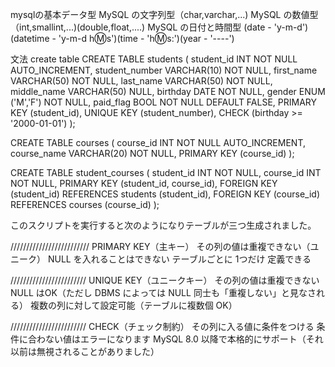 mysqlの基本データ型
MySQL の文字列型（char,varchar,...)
MySQL の数値型  （int,smallint,...)(double,float,....)
MySQL の日付と時間型 (date - 'y-m-d')(datetime - 'y-m-d h:m:s')(time - 'h:m:s:')(year - '----')

文法
create table
CREATE TABLE students (
    student_id      INT             NOT NULL AUTO_INCREMENT,
    student_number  VARCHAR(10)     NOT NULL,
    first_name      VARCHAR(50)     NOT NULL,
    last_name       VARCHAR(50)     NOT NULL,
    middle_name     VARCHAR(50)     NULL,
	birthday  	    DATE            NOT NULL,
    gender          ENUM ('M','F')  NOT NULL,
    paid_flag       BOOL            NOT NULL DEFAULT FALSE,
    PRIMARY KEY (student_id),
    UNIQUE KEY (student_number),
    CHECK (birthday >= '2000-01-01')
);

CREATE TABLE courses (
	course_id 	INT         NOT NULL AUTO_INCREMENT,
    course_name VARCHAR(20)	NOT NULL,
    PRIMARY KEY (course_id)
);

CREATE TABLE student_courses (
    student_id	INT NOT NULL,
    course_id	INT NOT NULL,
	PRIMARY KEY (student_id, course_id),
    FOREIGN KEY (student_id) REFERENCES students (student_id),
	FOREIGN KEY (course_id) REFERENCES courses (course_id)
);

このスクリプトを実行すると次のようになりテーブルが三つ生成されました。

/////////////////////////
PRIMARY KEY（主キー）
その列の値は重複できない（ユニーク）
NULL を入れることはできない
テーブルごとに 1つだけ 定義できる

////////////////////////
UNIQUE KEY（ユニークキー）
その列の値は重複できない
NULL はOK（ただし DBMS によっては NULL 同士も「重複しない」と見なされる）
複数の列に対して設定可能（テーブルに複数個 OK）

////////////////////////
CHECK（チェック制約）
その列に入る値に条件をつける
条件に合わない値はエラーになります
MySQL 8.0 以降で本格的にサポート（それ以前は無視されることがありました）
